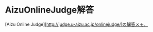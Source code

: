 AizuOnlineJudge解答
===================

[Aizu Online Judge][http://judge.u-aizu.ac.jp/onlinejudge/]の解答メモ。
